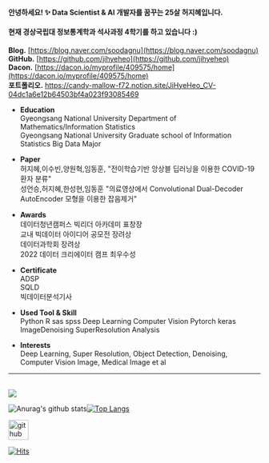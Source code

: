 #### 안녕하세요! ✨ Data Scientist & AI 개발자를 꿈꾸는 25살 허지혜입니다.
#### 현재 경상국립대 정보통계학과 석사과정 4학기를 하고 있습니다 :)
**Blog.** [https://blog.naver.com/soodagnu](https://blog.naver.com/soodagnu)<br>
**GitHub.** [https://github.com/jihyeheo](https://github.com/jihyeheo)<br>
**Dacon.** [https://dacon.io/myprofile/409575/home](https://dacon.io/myprofile/409575/home)<br>
**포트폴리오.** https://candy-mallow-f72.notion.site/JiHyeHeo_CV-04dc1a6e12b64503bf4a023f93085469

- **Education** <br>
Gyeongsang National University Department of Mathematics/Information Statistics<br>
Gyeongsang National University Graduate school of Information Statistics Big Data Major

- **Paper** <br>
허지혜,이수빈,양원혁,임동훈, "전이학습기반 앙상블 딥러닝을 이용한 COVID-19 환자 분류" <br>
성언승,허지혜,한성현,임동훈 "의료영상에서 Convolutional Dual-Decoder AutoEncoder 모형을 이용한 잡음제거"

- **Awards**<br>
데이터청년캠퍼스 빅리더 아카데미 표창장<br>
교내 빅데이터 아이디어 공모전 장려상<br>
데이터과학회 장려상<br>
2022 데이터 크리에이터 캠프 최우수성 <br>

- **Certificate**<br>
ADSP<br>
SQLD<br>
빅데이터분석기사<br>

- **Used Tool & Skill**<br>
Python R sas spss Deep Learning Computer Vision Pytorch keras ImageDenoising SuperResolution Analysis

- **Interests**<br>
Deep Learning, Super Resolution, Object Detection, Denoising, Computer Vision
Image, Medical Image et al 

<hr>
<br>
<img src="http://mazandi.herokuapp.com/api?handle=hu6122&theme=warm"/>

![Anurag's github stats](https://github-readme-stats.vercel.app/api?username=jihyeheo&show_icons=true&theme=radical)[![Top Langs](https://github-readme-stats.vercel.app/api/top-langs/?username=jihyeheo&layout=compact&theme=dracula)](https://github.com/jihyeheo)

[<img src='https://cdn.jsdelivr.net/npm/simple-icons@3.0.1/icons/github.svg' alt='github' height='40'>](https://github.com/jihyeheo)  

[![Hits](https://hits.seeyoufarm.com/api/count/incr/badge.svg?url=https%3A%2F%2Fgithub.com%2Fjihyeheo&count_bg=%2379C83D&title_bg=%23555555&icon=&icon_color=%23E7E7E7&title=hits&edge_flat=false)](https://hits.seeyoufarm.com)

